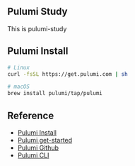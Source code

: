 ## Pulumi Study
This is pulumi-study

## Pulumi Install

```bash
# Linux
curl -fsSL https://get.pulumi.com | sh

# macOS
brew install pulumi/tap/pulumi
```



## Reference
- [Pulumi Install](https://www.pulumi.com/docs/install/)
- [Pulumi get-started](https://www.pulumi.com/docs/clouds/gcp/get-started/)
- [Pulumi Github](https://github.com/pulumi)
- [Pulumi CLI](https://www.pulumi.com/docs/cli/)
